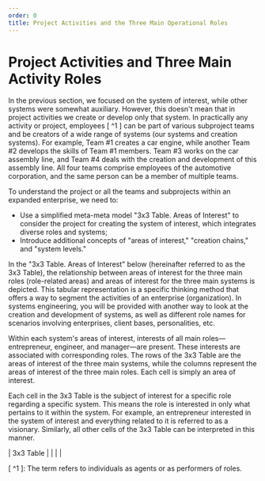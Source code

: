 ```yaml
---
order: 0
title: Project Activities and the Three Main Operational Roles
---
```


# Project Activities and Three Main Activity Roles

In the previous section, we focused on the system of interest, while other systems were somewhat auxiliary. However, this doesn't mean that in project activities we create or develop only that system. In practically any activity or project, employees [ ^1 ] can be part of various subproject teams and be creators of a wide range of systems (our systems and creation systems). For example, Team #1 creates a car engine, while another Team #2 develops the skills of Team #1 members. Team #3 works on the car assembly line, and Team #4 deals with the creation and development of this assembly line. All four teams comprise employees of the automotive corporation, and the same person can be a member of multiple teams.

To understand the project or all the teams and subprojects within an expanded enterprise, we need to:

* Use a simplified meta-meta model "3x3 Table. Areas of Interest" to consider the project for creating the system of interest, which integrates diverse roles and systems;
* Introduce additional concepts of "areas of interest," "creation chains," and "system levels."

In the "3x3 Table. Areas of Interest" below (hereinafter referred to as the 3x3 Table), the relationship between areas of interest for the three main roles (role-related areas) and areas of interest for the three main systems is depicted. This tabular representation is a specific thinking method that offers a way to segment the activities of an enterprise (organization). In systems engineering, you will be provided with another way to look at the creation and development of systems, as well as different role names for scenarios involving enterprises, client bases, personalities, etc.

Within each system's areas of interest, interests of all main roles—entrepreneur, engineer, and manager—are present. These interests are associated with corresponding roles. The rows of the 3x3 Table are the areas of interest of the three main systems, while the columns represent the areas of interest of the three main roles. Each cell is simply an area of interest.

Each cell in the 3x3 Table is the subject of interest for a specific role regarding a specific system. This means the role is interested in only what pertains to it within the system. For example, an entrepreneur interested in the system of interest and everything related to it is referred to as a visionary. Similarly, all other cells of the 3x3 Table can be interpreted in this manner.

| 3x3 Table | | | |

[ ^1 ]: The term refers to individuals as agents or as performers of roles.